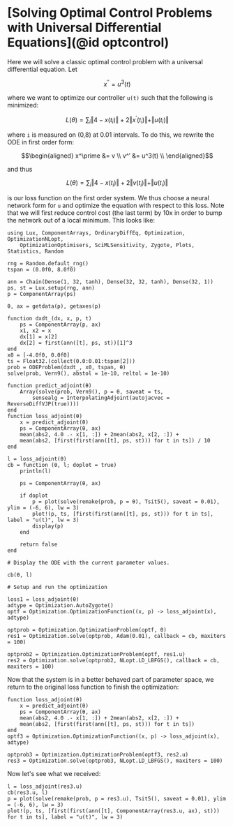 # [Solving Optimal Control Problems with Universal Differential Equations](@id optcontrol)

Here we will solve a classic optimal control problem with a universal differential
equation. Let

```math
x^{′′} = u^3(t)
```

where we want to optimize our controller `u(t)` such that the following is
minimized:

```math
L(\theta) = \sum_i \Vert 4 - x(t_i) \Vert + 2 \Vert x^\prime(t_i) \Vert + \Vert u(t_i) \Vert
```

where ``i`` is measured on (0,8) at 0.01 intervals. To do this, we rewrite the
ODE in first order form:

```math
\begin{aligned}
x^\prime &= v \\
v^′ &= u^3(t) \\
\end{aligned}
```

and thus

```math
L(\theta) = \sum_i \Vert 4 - x(t_i) \Vert + 2 \Vert v(t_i) \Vert + \Vert u(t_i) \Vert
```

is our loss function on the first order system. We thus choose a neural network
form for ``u`` and optimize the equation with respect to this loss. Note that we
will first reduce control cost (the last term) by 10x in order to bump the network out
of a local minimum. This looks like:

```@example neuraloptimalcontrol
using Lux, ComponentArrays, OrdinaryDiffEq, Optimization, OptimizationNLopt,
    OptimizationOptimisers, SciMLSensitivity, Zygote, Plots, Statistics, Random

rng = Random.default_rng()
tspan = (0.0f0, 8.0f0)

ann = Chain(Dense(1, 32, tanh), Dense(32, 32, tanh), Dense(32, 1))
ps, st = Lux.setup(rng, ann)
p = ComponentArray(ps)

θ, ax = getdata(p), getaxes(p)

function dxdt_(dx, x, p, t)
    ps = ComponentArray(p, ax)
    x1, x2 = x
    dx[1] = x[2]
    dx[2] = first(ann([t], ps, st))[1]^3
end
x0 = [-4.0f0, 0.0f0]
ts = Float32.(collect(0.0:0.01:tspan[2]))
prob = ODEProblem(dxdt_, x0, tspan, θ)
solve(prob, Vern9(), abstol = 1e-10, reltol = 1e-10)

function predict_adjoint(θ)
    Array(solve(prob, Vern9(), p = θ, saveat = ts,
        sensealg = InterpolatingAdjoint(autojacvec = ReverseDiffVJP(true))))
end
function loss_adjoint(θ)
    x = predict_adjoint(θ)
    ps = ComponentArray(θ, ax)
    mean(abs2, 4.0 .- x[1, :]) + 2mean(abs2, x[2, :]) +
    mean(abs2, [first(first(ann([t], ps, st))) for t in ts]) / 10
end

l = loss_adjoint(θ)
cb = function (θ, l; doplot = true)
    println(l)

    ps = ComponentArray(θ, ax)

    if doplot
        p = plot(solve(remake(prob, p = θ), Tsit5(), saveat = 0.01), ylim = (-6, 6), lw = 3)
        plot!(p, ts, [first(first(ann([t], ps, st))) for t in ts], label = "u(t)", lw = 3)
        display(p)
    end

    return false
end

# Display the ODE with the current parameter values.

cb(θ, l)

# Setup and run the optimization

loss1 = loss_adjoint(θ)
adtype = Optimization.AutoZygote()
optf = Optimization.OptimizationFunction((x, p) -> loss_adjoint(x), adtype)

optprob = Optimization.OptimizationProblem(optf, θ)
res1 = Optimization.solve(optprob, Adam(0.01), callback = cb, maxiters = 100)

optprob2 = Optimization.OptimizationProblem(optf, res1.u)
res2 = Optimization.solve(optprob2, NLopt.LD_LBFGS(), callback = cb, maxiters = 100)
```

Now that the system is in a better behaved part of parameter space, we return to
the original loss function to finish the optimization:

```@example neuraloptimalcontrol
function loss_adjoint(θ)
    x = predict_adjoint(θ)
    ps = ComponentArray(θ, ax)
    mean(abs2, 4.0 .- x[1, :]) + 2mean(abs2, x[2, :]) +
    mean(abs2, [first(first(ann([t], ps, st))) for t in ts])
end
optf3 = Optimization.OptimizationFunction((x, p) -> loss_adjoint(x), adtype)

optprob3 = Optimization.OptimizationProblem(optf3, res2.u)
res3 = Optimization.solve(optprob3, NLopt.LD_LBFGS(), maxiters = 100)
```

Now let's see what we received:

```@example neuraloptimalcontrol
l = loss_adjoint(res3.u)
cb(res3.u, l)
p = plot(solve(remake(prob, p = res3.u), Tsit5(), saveat = 0.01), ylim = (-6, 6), lw = 3)
plot!(p, ts, [first(first(ann([t], ComponentArray(res3.u, ax), st))) for t in ts], label = "u(t)", lw = 3)
```
